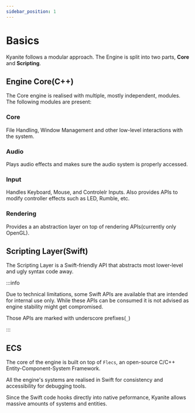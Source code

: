 ```yaml
---
sidebar_position: 1
---
```


# Basics

Kyanite follows a modular approach. The Engine is split into two parts, **Core** and **Scripting**.

## Engine Core(C++)
The Core engine is realised with multiple, mostly independent, modules. The following modules are present:

### Core
File Handling, Window Management and other low-level interactions with the system.

### Audio
Plays audio effects and makes sure the audio system is properly accessed.

### Input
Handles Keyboard, Mouse, and Controlelr Inputs. Also provides APIs to modify controller effects such as LED, Rumble, etc.

### Rendering
Provides a an abstraction layer on top of rendering APIs(currently only OpenGL).

## Scripting Layer(Swift)

The Scripting Layer is a Swift-friendly API that abstracts most lower-level and ugly syntax code away.

:::info

Due to technical limitations, some Swift APIs are available that are intended for internal use only. While these APIs can be consumed it is not advised as engine stability might get compromised. 

Those APIs are marked with underscore prefixes(`_`)

:::

## ECS
The core of the engine is built on top of `Flecs`, an open-source C/C++ Entity-Component-System Framework. 

All the engine's systems are realised in Swift for consistency and accessibility for debugging tools.

Since the Swift code hooks directly into native peformance, Kyanite allows massive amounts of systems and entities.

